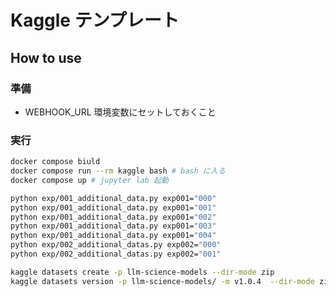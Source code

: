 # Kaggle テンプレート

## How to use

### 準備

- WEBHOOK_URL 環境変数にセットしておくこと

### 実行

```sh
docker compose biuld
docker compose run --rm kaggle bash # bash に入る
docker compose up # jupyter lab 起動
```

```sh
python exp/001_additional_data.py exp001="000" 
python exp/001_additional_data.py exp001="001"
python exp/001_additional_data.py exp001="002"
python exp/001_additional_data.py exp001="003"
python exp/001_additional_data.py exp001="004"
python exp/002_additional_datas.py exp002="000"
python exp/002_additional_datas.py exp002="001"
```

```sh
kaggle datasets create -p llm-science-models --dir-mode zip
kaggle datasets version -p llm-science-models/ -m v1.0.4  --dir-mode zip
```

